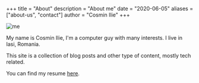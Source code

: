 +++
title = "About"
description = "About me"
date = "2020-06-05"
aliases = ["about-us", "contact"]
author = "Cosmin Ilie"
+++

![me](../cosmin.jpg)


My name is Cosmin Ilie, I'm a computer guy with many interests. I live in Iasi, Romania.

This site is a collection of blog posts and other type of content, mostly tech related. 

You can find my resume [here](../cv.pdf). 

